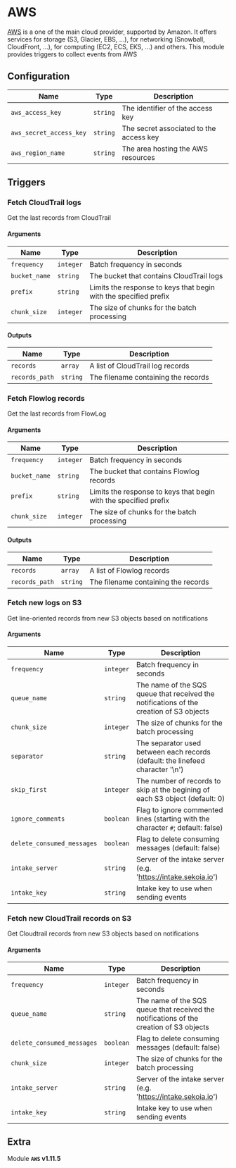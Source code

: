 # AWS

[AWS](https://aws.amazon.com/) is a one of the main cloud provider, supported by Amazon. It offers services for storage (S3, Glacier, EBS, ...), for networking (Snowball, CloudFront, ...), for computing (EC2, ECS, EKS, ...) and others.
This module provides triggers to collect events from AWS

## Configuration

| Name      |  Type   |  Description  |
| --------- | ------- | --------------------------- |
| `aws_access_key` | `string` | The identifier of the access key |
| `aws_secret_access_key` | `string` | The secret associated to the access key |
| `aws_region_name` | `string` | The area hosting the AWS resources |

## Triggers

### Fetch CloudTrail logs

Get the last records from CloudTrail

#### Arguments

| Name      |  Type   |  Description  |
| --------- | ------- | --------------------------- |
| `frequency` | `integer` | Batch frequency in seconds |
| `bucket_name` | `string` | The bucket that contains CloudTrail logs |
| `prefix` | `string` | Limits the response to keys that begin with the specified prefix |
| `chunk_size` | `integer` | The size of chunks for the batch processing |


#### Outputs

| Name      |  Type   |  Description  |
| --------- | ------- | --------------------------- |
| `records` | `array` | A list of CloudTrail log records |
| `records_path` | `string` | The filename containing the records |


### Fetch Flowlog records

Get the last records from FlowLog

#### Arguments

| Name      |  Type   |  Description  |
| --------- | ------- | --------------------------- |
| `frequency` | `integer` | Batch frequency in seconds |
| `bucket_name` | `string` | The bucket that contains Flowlog records |
| `prefix` | `string` | Limits the response to keys that begin with the specified prefix |
| `chunk_size` | `integer` | The size of chunks for the batch processing |


#### Outputs

| Name      |  Type   |  Description  |
| --------- | ------- | --------------------------- |
| `records` | `array` | A list of Flowlog records |
| `records_path` | `string` | The filename containing the records |


### Fetch new logs on S3

Get line-oriented records from new S3 objects based on notifications

#### Arguments

| Name      |  Type   |  Description  |
| --------- | ------- | --------------------------- |
| `frequency` | `integer` | Batch frequency in seconds |
| `queue_name` | `string` | The name of the SQS queue that received the notifications of the creation of S3 objects |
| `chunk_size` | `integer` | The size of chunks for the batch processing |
| `separator` | `string` | The separator used between each records (default: the linefeed character '\n') |
| `skip_first` | `integer` | The number of records to skip at the begining of each S3 object (default: 0) |
| `ignore_comments` | `boolean` | Flag to ignore commented lines (starting with the character `#`; default: false) |
| `delete_consumed_messages` | `boolean` | Flag to delete consuming messages (default: false) |
| `intake_server` | `string` | Server of the intake server (e.g. 'https://intake.sekoia.io') |
| `intake_key` | `string` | Intake key to use when sending events |


### Fetch new CloudTrail records on S3

Get Cloudtrail records from new S3 objects based on notifications

#### Arguments

| Name      |  Type   |  Description  |
| --------- | ------- | --------------------------- |
| `frequency` | `integer` | Batch frequency in seconds |
| `queue_name` | `string` | The name of the SQS queue that received the notifications of the creation of S3 objects |
| `delete_consumed_messages` | `boolean` | Flag to delete consuming messages (default: false) |
| `chunk_size` | `integer` | The size of chunks for the batch processing |
| `intake_server` | `string` | Server of the intake server (e.g. 'https://intake.sekoia.io') |
| `intake_key` | `string` | Intake key to use when sending events |


## Extra

Module **`AWS` v1.11.5**